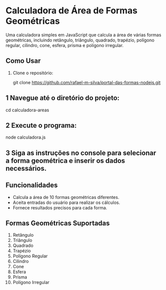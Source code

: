 # Calculadora de Área de Formas Geométricas

Uma calculadora simples em JavaScript que calcula a área de várias formas geométricas, incluindo retângulo, triângulo, quadrado, trapézio, polígono regular, cilindro, cone, esfera, prisma e polígono irregular.

## Como Usar

1. Clone o repositório:

   git clone https://github.com/rafael-m-silva/portal-das-formas-nodejs.git

## 1 Navegue até o diretório do projeto:
cd calculadora-areas

## 2 Execute o programa:
node calculadora.js

## 3 Siga as instruções no console para selecionar a forma geométrica e inserir os dados necessários.

## Funcionalidades

- Calcula a área de 10 formas geométricas diferentes.
- Aceita entradas do usuário para realizar os cálculos.
- Fornece resultados precisos para cada forma.

## Formas Geométricas Suportadas

1. Retângulo
2. Triângulo
3. Quadrado
4. Trapézio
5. Polígono Regular
6. Cilindro
7. Cone
8. Esfera
9. Prisma
10. Polígono Irregular
